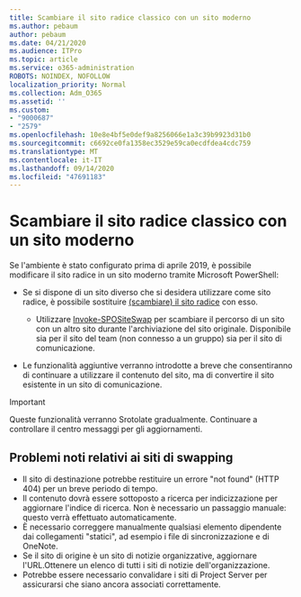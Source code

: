 ```yaml
---
title: Scambiare il sito radice classico con un sito moderno
ms.author: pebaum
author: pebaum
ms.date: 04/21/2020
ms.audience: ITPro
ms.topic: article
ms.service: o365-administration
ROBOTS: NOINDEX, NOFOLLOW
localization_priority: Normal
ms.collection: Adm_O365
ms.assetid: ''
ms.custom:
- "9000687"
- "2579"
ms.openlocfilehash: 10e8e4bf5e0def9a8256066e1a3c39b9923d31b0
ms.sourcegitcommit: c6692ce0fa1358ec3529e59ca0ecdfdea4cdc759
ms.translationtype: MT
ms.contentlocale: it-IT
ms.lasthandoff: 09/14/2020
ms.locfileid: "47691183"
---
```

# <a name="swap-your-classic-root-site-with-a-modern-site"></a>Scambiare il sito radice classico con un sito moderno

Se l'ambiente è stato configurato prima di aprile 2019, è possibile modificare il sito radice in un sito moderno tramite Microsoft PowerShell:

- Se si dispone di un sito diverso che si desidera utilizzare come sito radice, è possibile sostituire [(scambiare) il sito radice](https://docs.microsoft.com/sharepoint/modern-root-site) con esso. 
    - Utilizzare [Invoke-SPOSiteSwap](https://docs.microsoft.com/powershell/module/sharepoint-online/invoke-spositeswap?view=sharepoint-ps) per scambiare il percorso di un sito con un altro sito durante l'archiviazione del sito originale. Disponibile sia per il sito del team (non connesso a un gruppo) sia per il sito di comunicazione. 

- Le funzionalità aggiuntive verranno introdotte a breve che consentiranno di continuare a utilizzare il contenuto del sito, ma di convertire il sito esistente in un sito di comunicazione. 
>[!Important]
>Queste funzionalità verranno Srotolate gradualmente. Continuare a controllare il centro messaggi per gli aggiornamenti. 

## <a name="known-issues-with-swapping-sites"></a>Problemi noti relativi ai siti di swapping

- Il sito di destinazione potrebbe restituire un errore "not found" (HTTP 404) per un breve periodo di tempo.
- Il contenuto dovrà essere sottoposto a ricerca per indicizzazione per aggiornare l'indice di ricerca. Non è necessario un passaggio manuale: questo verrà effettuato automaticamente.
- È necessario correggere manualmente qualsiasi elemento dipendente dai collegamenti "statici", ad esempio i file di sincronizzazione e di OneNote.
- Se il sito di origine è un sito di notizie organizzative, aggiornare l'URL.Ottenere un elenco di tutti i siti di notizie dell'organizzazione.
- Potrebbe essere necessario convalidare i siti di Project Server per assicurarsi che siano ancora associati correttamente.
